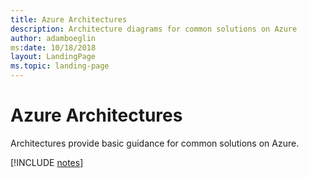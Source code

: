 ```yaml
---
title: Azure Architectures
description: Architecture diagrams for common solutions on Azure
author: adamboeglin
ms:date: 10/18/2018
layout: LandingPage
ms.topic: landing-page
---
```

# Azure Architectures

Architectures provide basic guidance for common solutions on Azure.

[!INCLUDE [notes](./articles.md)]